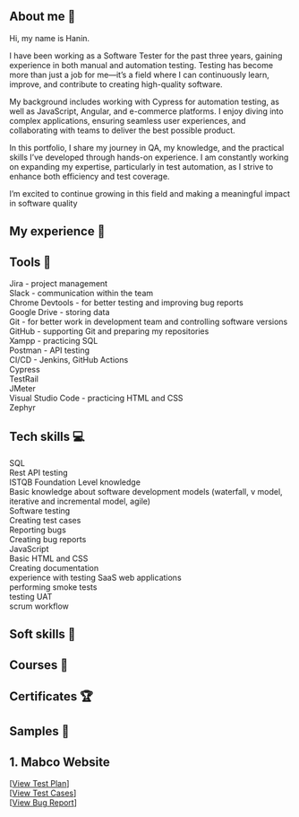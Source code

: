 ## About me 👋
Hi, my name is Hanin.

I have been working as a Software Tester for the past three years, gaining experience in both manual and automation testing. Testing has become more than just a job for me—it’s a field where I can continuously learn, improve, and contribute to creating high-quality software.

My background includes working with Cypress for automation testing, as well as JavaScript, Angular, and e-commerce platforms. I enjoy diving into complex applications, ensuring seamless user experiences, and collaborating with teams to deliver the best possible product.

In this portfolio, I share my journey in QA, my knowledge, and the practical skills I’ve developed through hands-on experience. I am constantly working on expanding my expertise, particularly in test automation, as I strive to enhance both efficiency and test coverage.

I’m excited to continue growing in this field and making a meaningful impact in software quality
## My experience 🏢
## Tools 🔧
Jira - project management<br>
Slack - communication within the team<br>
Chrome Devtools - for better testing and improving bug reports<br>
Google Drive - storing data<br>
Git - for better work in development team and controlling software versions<br>
GitHub - supporting Git and preparing my repositories<br>
Xampp - practicing SQL<br>
Postman - API testing<br>
CI/CD - Jenkins, GitHub Actions<br>
Cypress<br>
TestRail<br>
JMeter<br>
Visual Studio Code - practicing HTML and CSS<br>
Zephyr<br>
## Tech skills 💻
SQL<br>
Rest API testing<br>
ISTQB Foundation Level knowledge<br>
Basic knowledge about software development models (waterfall, v model, iterative and incremental model, agile)<br>
Software testing<br>
Creating test cases<br>
Reporting bugs<br>
Creating bug reports<br>
JavaScript<br>
Basic HTML and CSS<br>
Creating documentation<br>
experience with testing SaaS web applications<br>
performing smoke tests<br>
testing UAT<br>
scrum workflow
## Soft skills 📁
## Courses 📓
## Certificates 🏆
## Samples 🔬
## 1. Mabco Website
[[View Test Plan](https://docs.google.com/document/d/1UxxfC2HGWFO5u4Wv66F9bTtLkSH2HNWZ/edit?usp=sharing&ouid=110810226097015095019&rtpof=true&sd=true)]<br>
[[View Test Cases]([./test-report.pdf](https://docs.google.com/spreadsheets/d/1jj30ZTW-j7f1KrTfpP7ZE6fMzJvSlPAu/edit?usp=sharing&ouid=110810226097015095019&rtpof=true&sd=true))]<br>
[[View Bug Report]([./test-report.pdf](https://docs.google.com/spreadsheets/d/1uPZk0BxPhInjqwHo5VPCfI4Ky9RmdfZd/edit?usp=sharing&ouid=110810226097015095019&rtpof=true&sd=true))]




## 

